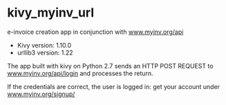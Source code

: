 # kivy_myinv_url
e-invoice creation app in conjunction with www.myinv.org/api  
* Kivy version: 1.10.0  
* urllib3 version: 1.22  
  
  
The app built with kivy on Python 2.7 sends an HTTP POST REQUEST to www.myinv.org/api/login and processes the return.

If the credentials are correct, the user is logged in: get your account under www.myinv.org/signup/ 


   
       
   
   
        

